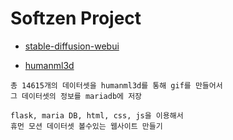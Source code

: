 # Softzen Project

- [stable-diffusion-webui](https://github.com/AUTOMATIC1111/stable-diffusion-webui)


- [humanml3d](https://github.com/EricGuo5513/HumanML3D)

```
총 14615개의 데이터셋을 humanml3d를 통해 gif를 만들어서
그 데이터셋의 정보를 mariadb에 저장

flask, maria DB, html, css, js을 이용해서
휴먼 모션 데이터셋 볼수있는 웹사이트 만들기

```
